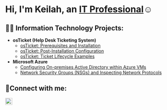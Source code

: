 <h1>Hi, I'm Keilah, an <a href="www.linkedin.com/in/
keilah-moore-8a277298
">IT Professional</a>☺</h1>

<h2>👨‍💻 Information Technology Projects:</h2>

- <b>osTicket (Help Desk Ticketing System)</b>
  - [osTicket: Prerequisites and Installation](https://github.com/KayCyber-30/osticket-prereqs)
  - [osTicket: Post-Installation Configuration](https://github.com/KayCyber-30/post-install-config)
  - [osTicket: Ticket Lifecycle Examples](https://github.com/KayCyber-30/ticket-lifecycle)
- <b>Microsoft Azure</b>
  - [Configuring On-premises Active Directory within Azure VMs](https://github.com/joshmadakorcc/configure-ad)
  - [Network Security Groups (NSGs) and Inspecting Network Protocols](https://github.com/joshmadakorcc/azure-network-protocols)

<h2>🤳Connect with me:</h2>


[<img align="left" alt="Josh | LinkedIn" width="22px" src="https://cdn.jsdelivr.net/npm/simple-icons@v3/icons/linkedin.svg" />][linkedin]



[linkedin]: https://linkedin.com/in/Josh
